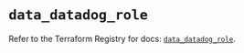 # `data_datadog_role`

Refer to the Terraform Registry for docs: [`data_datadog_role`](https://registry.terraform.io/providers/datadog/datadog/3.51.0/docs/data-sources/role).
